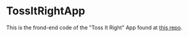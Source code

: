 # TossItRightApp

This is the frond-end code of the "Toss It Right" App found at [this repo](https://github.com/shikha-bhattarai/TossItRight).

